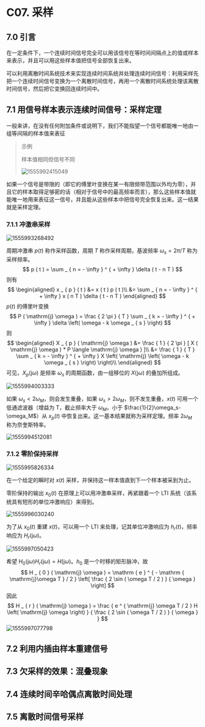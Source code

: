 # C07. 采样

## 7.0 引言

在一定条件下，一个连续时间信号完全可以用该信号在等时间间隔点上的值或样本来表示，并且可以用这些样本值把信号全部恢复出来。

可以利用离散时间系统技术来实现连续时间系统并处理连续时间信号：利用采样先把一个连续时间信号变换为一个离散时间信号，再用一个离散时间系统处理该离散时间信号，然后把它变换回连续时间中。

## 7.1 用信号样本表示连续时间信号：采样定理

一般来讲，在没有任何附加条件或说明下，我们不能指望一个信号都能唯一地由一组等间隔的样本值来表征

> 示例
>
> 样本值相同但信号不同
>
> ![1555992415049](assets/1555992415049.png)

如果一个信号是带限的（即它的傅里叶变换在某一有限频带范围以外均为零），并且它的样本取得足够密的话（相对于信号中的最高频率而言），那么这些样本值就能唯一地用来表征这一信号，并且能从这些样本中把信号完全恢复出来。这一结果就是采样定理。

### 7.1.1 冲激串采样

![1555993268492](assets/1555993268492.png)

周期冲激串 $p(t)$ 称作采样函数，周期 $T$ 称作采样周期，基波频率 $\omega_s=2\pi/T$ 称为采样频率。
$$
p ( t ) = \sum _ { n = - \infty } ^ { + \infty } \delta ( t - n T )
$$
则有
$$
\begin{aligned}
x _ { p } ( t )
&= x ( t ) p ( t )\\
&= \sum _ { n = - \infty } ^ { + \infty } x ( n T ) \delta ( t - n T )
\end{aligned}
$$
$p(t)$ 的傅里叶变换
$$
P ( \mathrm{j} \omega ) = \frac { 2 \pi } { T } \sum _ { k = - \infty } ^ { + \infty } \delta \left( \omega - k \omega _ { s } \right)
$$
则
$$
\begin{aligned}
X _ { p } ( \mathrm{j} \omega ) &= \frac { 1 } { 2 \pi } [ X ( \mathrm{j} \omega ) * P \langle \mathrm{j} \omega ) ]\\
&= \frac { 1 } { T } \sum _ { k = - \infty } ^ { + \infty } X \left( \mathrm{j} \left( \omega - k \omega _ { s } \right) \right)\\
\end{aligned}
$$
可见，$X_p(\mathrm{j}\omega)$ 是频率 $\omega_s$ 的周期函数，由一组移位的 $X(\mathrm{j}\omega)$ 的叠加所组成。

![1555994003333](assets/1555994003333.png)

如果 $\omega_s<2\omega_M$，则会发生重叠，如果 $\omega_s > 2\omega_M$，则不发生重叠，$x(t)$ 可用一个低通滤波器（增益为 T，截止频率大于 $\omega_M$，小于 $\frac{1}{2}\omega_s-\omega_M$）从 $x_p(t)$ 中恢复出来。这一基本结果就称为采样定理。频率 $2\omega_M$ 称为奈奎斯特率。

![1555994512081](assets/1555994512081.png)

### 7.1.2 零阶保持采样

![1555995826334](assets/1555995826334.png)

在一个给定的瞬时对 $x(t)$ 采样，并保持这一样本值直到下一个样本被采到为止。

零阶保持的输出 $x_0(t)$ 在原理上可以用冲激串采样，再紧跟着一个 LTI 系统（该系统具有短形的单位冲激响应）来得到。

![1555996030240](assets/1555996030240.png)

为了从 $x_0(t)$ 重建 $x(t)$，可以用一个 LTI 来处理，记其单位冲激响应为 $h_r(t)$，频率响应为 $H_r(\mathrm{j}\omega)$。

![1555997050423](assets/1555997050423.png)

希望 $H_0(\mathrm{j}\omega)H_r(\mathrm{j}\omega)=H(\mathrm{j}\omega)$。$h_0$ 是一个时移的矩形脉冲，故
$$
H _ { 0 } ( \mathrm{j} \omega ) = \mathrm { e } ^ { - \mathrm { \mathrm{j}\omega T } / 2 } \left[ \frac { 2 \sin ( \omega T / 2 ) } { \omega } \right]
$$
因此
$$
H _ { r } ( \mathrm{j} \omega ) = \frac { e ^ { \mathrm{j} \omega T / 2 } H \left( \mathrm{j} \omega \right) } { \frac { 2 \sin ( \omega T / 2 ) } { \omega } }
$$
![1555997077798](assets/1555997077798.png)

## 7.2 利用内插由样本重建信号

## 7.3 欠采样的效果：混叠现象

## 7.4 连续时间辛哈偶点离散时间处理

## 7.5 离散时间信号采样

